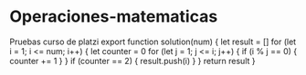 # Operaciones-matematicas
Pruebas curso de platzi
export function solution(num) {
  let result = []
  for (let i = 1; i <= num; i++) {
    let counter = 0
    for (let j = 1; j <= i; j++) {
      if (i % j == 0) {
        counter += 1
      }
    }
    if (counter == 2) { result.push(i) }
  }
  return result
}
